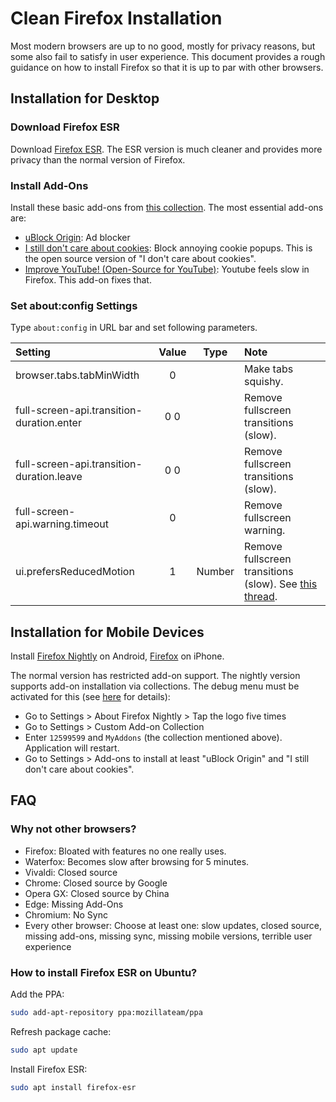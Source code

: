 # Clean Firefox Installation

Most modern browsers are up to no good, mostly for privacy reasons, but some also fail to satisfy in user experience. This document provides a rough guidance on how to install Firefox so that it is up to par with other browsers.

## Installation for Desktop

### Download Firefox ESR

Download [Firefox ESR](https://www.mozilla.org/en-US/firefox/enterprise/). The ESR version is much cleaner and provides more privacy than the normal version of Firefox.

### Install Add-Ons

Install these basic add-ons from [this collection](https://addons.mozilla.org/en-US/firefox/collections/12599599/MyAddons/). The most essential add-ons are:

- [uBlock Origin](https://addons.mozilla.org/en-US/firefox/addon/ublock-origin/?utm_source=addons.mozilla.org&utm_medium=referral&utm_content=collection): Ad blocker
- [I still don't care about cookies](https://addons.mozilla.org/en-US/firefox/addon/istilldontcareaboutcookies/?utm_source=addons.mozilla.org&utm_medium=referral&utm_content=collection): Block annoying cookie popups. This is the open source version of "I don't care about cookies".
- [Improve YouTube! (Open-Source for YouTube)](https://addons.mozilla.org/en-US/firefox/addon/youtube-addon/?utm_source=addons.mozilla.org&utm_medium=referral&utm_content=collection): Youtube feels slow in Firefox. This add-on fixes that.

### Set about:config Settings

Type `about:config` in URL bar and set following parameters.

| Setting | Value | Type |Note |
|:- |:-:|:-:|:- |
|browser.tabs.tabMinWidth| 0 | | Make tabs squishy. |
|full-screen-api.transition-duration.enter | 0 0 | | Remove fullscreen transitions (slow). |
|full-screen-api.transition-duration.leave | 0 0 | | Remove fullscreen transitions (slow). |
|full-screen-api.warning.timeout | 0 | | Remove fullscreen warning. |
| ui.prefersReducedMotion | 1 | Number | Remove fullscreen transitions (slow). See [this thread](https://www.reddit.com/r/firefox/comments/j9agb3/disable_the_fullscreen_animation_in_firefox_80/).

## Installation for Mobile Devices

Install [Firefox Nightly](https://play.google.com/store/apps/details?id=org.mozilla.fenix&hl=de&gl=US) on Android, [Firefox](https://apps.apple.com/us/app/firefox-private-safe-browser/id989804926) on iPhone.

The normal version has restricted add-on support. The nightly version supports add-on installation via collections. The debug menu must be activated for this (see [here](https://blog.mozilla.org/addons/2020/09/29/expanded-extension-support-in-firefox-for-android-nightly/) for details):

* Go to Settings > About Firefox Nightly > Tap the logo five times
* Go to Settings > Custom Add-on Collection
* Enter `12599599` and `MyAddons` (the collection mentioned above). Application will restart.
* Go to Settings > Add-ons to install at least "uBlock Origin" and "I still don't care about cookies".

## FAQ

### Why not other browsers?

- Firefox: Bloated with features no one really uses.
- Waterfox: Becomes slow after browsing for 5 minutes.
- Vivaldi: Closed source
- Chrome: Closed source by Google
- Opera GX: Closed source by China
- Edge: Missing Add-Ons
- Chromium: No Sync
- Every other browser: Choose at least one: slow updates, closed source, missing add-ons, missing sync, missing mobile versions, terrible user experience

### How to install Firefox ESR on Ubuntu?

Add the PPA:

```bash
sudo add-apt-repository ppa:mozillateam/ppa
```
Refresh package cache:

```bash
sudo apt update
```
Install Firefox ESR:

```bash
sudo apt install firefox-esr
```
